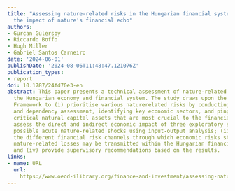 ```yaml
---
title: "Assessing nature-related risks in the Hungarian financial system: Charting
  the impact of nature's financial echo"
authors:
- Gürcan Gülersoy
- Riccardo Boffo
- Hugh Miller
- Gabriel Santos Carneiro
date: '2024-06-01'
publishDate: '2024-08-06T11:48:47.121076Z'
publication_types:
- report
doi: 10.1787/24fd70e3-en
abstract: This paper presents a technical assessment of nature-related risks within
  the Hungarian economy and financial system. The study draws upon the OECD Supervisory
  Framework to (i) prioritise various naturerelated risks by conducting an impact
  and dependency assessment, identifying key economic sectors, and pinpointing the
  critical natural capital assets that are most crucial to the financial system; (ii)
  assess the direct and indirect economic impact of three exploratory scenarios on
  possible acute nature-related shocks using input-output analysis; (iii) explore
  the different financial risk channels through which economic risks stemming from
  nature-related losses may be transmitted within the Hungarian financial system;
  and (iv) provide supervisory recommendations based on the results.
links:
- name: URL
  url: 
    https://www.oecd-ilibrary.org/finance-and-investment/assessing-nature-related-risks-in-the-hungarian-financial-system_24fd70e3-en
---
```

